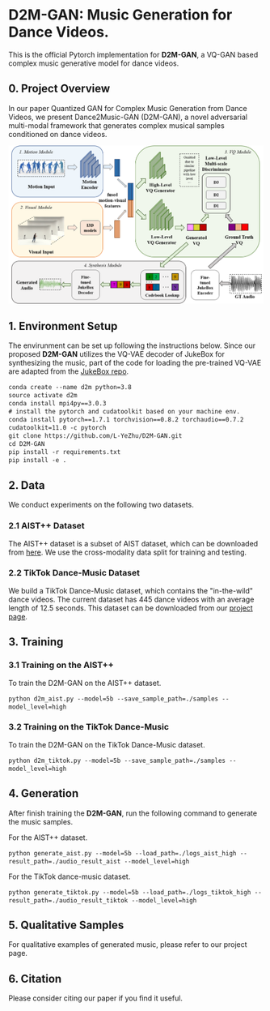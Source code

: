 # D2M-GAN: Music Generation for Dance Videos.
This is the official Pytorch implementation for **D2M-GAN**, a VQ-GAN based complex music generative model for dance videos.
<!-- [arXiv]() | [Project Page]() | [Bibtex](#bibtex)  -->


## 0. Project Overview
In our paper Quantized GAN for Complex Music Generation from Dance Videos, we present Dance2Music-GAN (D2M-GAN), a novel adversarial multi-modal framework that generates complex musical samples conditioned on dance videos.

<p align="center">
	<img src="assets/d2m.png" width="700">


## 1. Environment Setup

The envirunment can be set up following the instructions below.
Since our proposed **D2M-GAN** utilizes the VQ-VAE decoder of JukeBox for synthesizing the music, part of the code for loading the pre-trained VQ-VAE are adapted from the [JukeBox repo](https://github.com/openai/jukebox).

 
```
conda create --name d2m python=3.8
source activate d2m
conda install mpi4py==3.0.3
# install the pytorch and cudatoolkit based on your machine env.
conda install pytorch==1.7.1 torchvision==0.8.2 torchaudio==0.7.2 cudatoolkit=11.0 -c pytorch
git clone https://github.com/L-YeZhu/D2M-GAN.git
cd D2M-GAN
pip install -r requirements.txt
pip install -e .
```


## 2. Data

We conduct experiments on the following two datasets.

### 2.1 AIST++ Dataset
The AIST++ dataset is a subset of AIST dataset, which can be downloaded from [here](https://google.github.io/aistplusplus_dataset/download.html). We use the cross-modality data split for training and testing. 


### 2.2 TikTok Dance-Music Dataset
We build a TikTok Dance-Music dataset, which contains the "in-the-wild" dance videos. The current dataset has 445 dance videos with an average length of 12.5 seconds. This dataset can be downloaded from our [project page]().




## 3. Training

### 3.1 Training on the AIST++
To train the D2M-GAN on the AIST++ dataset.

```
python d2m_aist.py --model=5b --save_sample_path=./samples --model_level=high
```

### 3.2 Training on the TikTok Dance-Music
To train the D2M-GAN on the TikTok Dance-Music dataset.

```
python d2m_tiktok.py --model=5b --save_sample_path=./samples --model_level=high
```


## 4. Generation

After finish training the **D2M-GAN**, run the following command to generate the music samples.

For the AIST++ dataset.

```
python generate_aist.py --model=5b --load_path=./logs_aist_high --result_path=./audio_result_aist --model_level=high
```

For the TikTok dance-music dataset.

```
python generate_tiktok.py --model=5b --load_path=./logs_tiktok_high --result_path=./audio_result_tiktok --model_level=high
```

## 5. Qualitative Samples
For qualitative examples of generated music, please refer to our project page.
<!-- We also provide our pre-trained models. -->


## 6. Citation
Please consider citing our paper if you find it useful.


